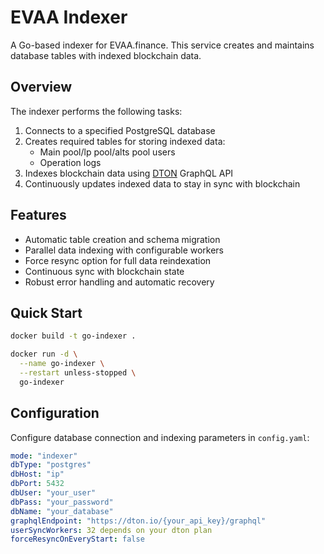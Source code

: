 # EVAA Indexer

A Go-based indexer for EVAA.finance. This service creates and maintains database tables with indexed blockchain data.

## Overview

The indexer performs the following tasks:

1. Connects to a specified PostgreSQL database
2. Creates required tables for storing indexed data:
   - Main pool/lp pool/alts pool users
   - Operation logs
3. Indexes blockchain data using [DTON](https://dton.io/) GraphQL API
4. Continuously updates indexed data to stay in sync with blockchain

## Features

- Automatic table creation and schema migration
- Parallel data indexing with configurable workers
- Force resync option for full data reindexation
- Continuous sync with blockchain state
- Robust error handling and automatic recovery

## Quick Start

```bash
docker build -t go-indexer .
```

```bash
docker run -d \
  --name go-indexer \
  --restart unless-stopped \
  go-indexer
```

## Configuration

Configure database connection and indexing parameters in `config.yaml`:

```yaml
mode: "indexer"
dbType: "postgres"
dbHost: "ip"
dbPort: 5432
dbUser: "your_user"
dbPass: "your_password"
dbName: "your_database"
graphqlEndpoint: "https://dton.io/{your_api_key}/graphql"
userSyncWorkers: 32 depends on your dton plan
forceResyncOnEveryStart: false
```